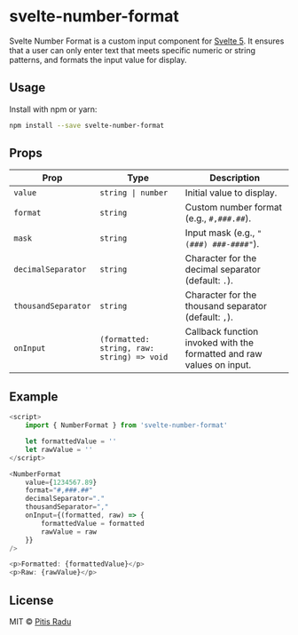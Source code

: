 # svelte-number-format

Svelte Number Format is a custom input component for [Svelte 5](https://svelte.dev). It ensures that a user can only enter text that meets specific numeric or string patterns, and formats the input value for display.

## Usage

Install with npm or yarn:

```bash
npm install --save svelte-number-format
```

## Props

| **Prop**            | **Type**                                   | **Description**                                                       |
| ------------------- | ------------------------------------------ | --------------------------------------------------------------------- |
| `value`             | `string \| number`                         | Initial value to display.                                             |
| `format`            | `string`                                   | Custom number format (e.g., `#,###.##`).                              |
| `mask`              | `string`                                   | Input mask (e.g., `"(###) ###-####"`).                                |
| `decimalSeparator`  | `string`                                   | Character for the decimal separator (default: `.`).                   |
| `thousandSeparator` | `string`                                   | Character for the thousand separator (default: `,`).                  |
| `onInput`           | `(formatted: string, raw: string) => void` | Callback function invoked with the formatted and raw values on input. |

## Example

```js
<script>
	import { NumberFormat } from 'svelte-number-format'

	let formattedValue = ''
	let rawValue = ''
</script>

<NumberFormat
	value={1234567.89}
	format="#,###.##"
	decimalSeparator="."
	thousandSeparator=","
	onInput={(formatted, raw) => {
		formattedValue = formatted
		rawValue = raw
	}}
/>

<p>Formatted: {formattedValue}</p>
<p>Raw: {rawValue}</p>

```

## License

MIT &copy; [Pitis Radu](https://github.com/pitis)
